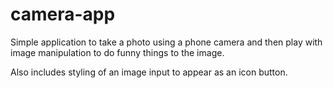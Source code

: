 # camera-app
Simple application to take a photo using a phone camera and then
play with image manipulation to do funny things to the image.

Also includes styling of an image input to appear as an icon button.
